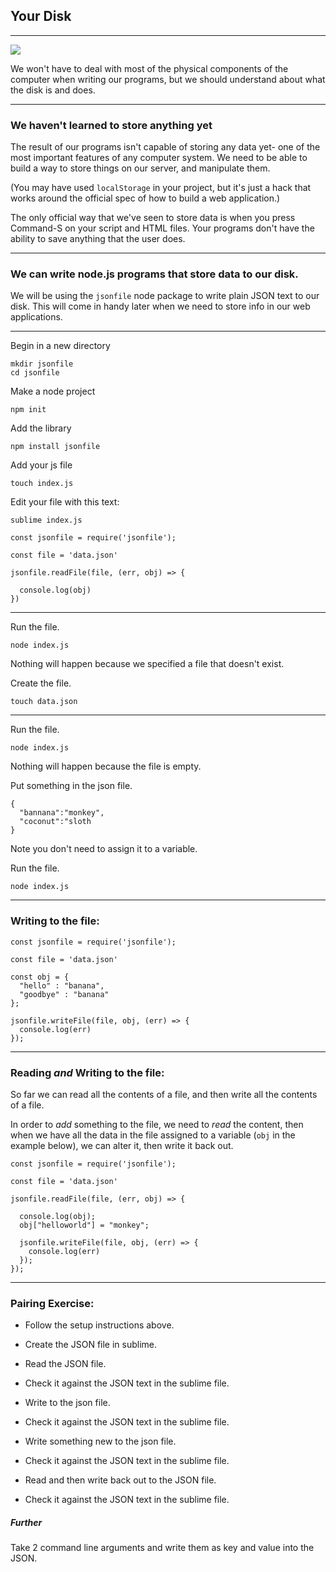 ## Your Disk

---
![](https://i1.wp.com/techmits.com/wp-content/uploads/2017/11/Basic-Computer-Architecture.jpg?resize=852%2C465&ssl=1)

We won't have to deal with most of the physical components of the computer when writing our programs, but we should understand about what the disk is and does.

---

### We haven't learned to store anything yet

The result of our programs isn't capable of storing any data yet- one of the most important features of any computer system. We need to be able to build a way to store things on our server, and manipulate them.

(You may have used `localStorage` in your project, but it's just a hack that works around the official spec of how to build a web application.)

The only official way that we've seen to store data is when you press Command-S on your script and HTML files. Your programs don't have the ability to save anything that the user does.

---

### We can write node.js programs that store data to our disk.

We will be using the `jsonfile` node package to write plain JSON text to our disk. This will come in handy later when we need to store info in our web applications.

---

Begin in a new directory

```
mkdir jsonfile
cd jsonfile
```

Make a node project
```
npm init
```

Add the library
```
npm install jsonfile
```

Add your js file
```
touch index.js
```

Edit your file with this text:
```
sublime index.js
```

```
const jsonfile = require('jsonfile');

const file = 'data.json'

jsonfile.readFile(file, (err, obj) => {

  console.log(obj)
})
```

---

Run the file.
```
node index.js
```

Nothing will happen because we specified a file that doesn't exist.

Create the file.
```
touch data.json
```

---

Run the file.
```
node index.js
```

Nothing will happen because the file is empty.

Put something in the json file.
```
{
  "bannana":"monkey",
  "coconut":"sloth
}
```
Note you don't need to assign it to a variable.

Run the file.
```
node index.js
```

---

### Writing to the file:

```
const jsonfile = require('jsonfile');

const file = 'data.json'

const obj = {
  "hello" : "banana",
  "goodbye" : "banana"
};

jsonfile.writeFile(file, obj, (err) => {
  console.log(err)
});
```
---

### Reading *and* Writing to the file:

So far we can read all the contents of a file, and then write all the contents of a file.

In order to *add* something to the file, we need to *read* the content, then when we have all the data in the file assigned to a variable (`obj` in the example below), we can alter it, then write it back out.

```
const jsonfile = require('jsonfile');

const file = 'data.json'

jsonfile.readFile(file, (err, obj) => {

  console.log(obj);
  obj["helloworld"] = "monkey";

  jsonfile.writeFile(file, obj, (err) => {
    console.log(err)
  });
});
```
---

### Pairing Exercise:

- Follow the setup instructions above.

- Create the JSON file in sublime.

- Read the JSON file.

- Check it against the JSON text in the sublime file.

- Write to the json file.

- Check it against the JSON text in the sublime file.

- Write something new to the json file.

- Check it against the JSON text in the sublime file.

- Read and then write back out to the JSON file.

- Check it against the JSON text in the sublime file.

##### Further
Take 2 command line arguments and write them as key and value into the JSON.
